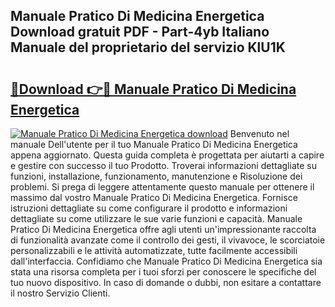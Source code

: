 ## Manuale Pratico Di Medicina Energetica Download gratuit PDF - Part-4yb Italiano Manuale del proprietario del servizio KlU1K

# <h2><a href="http://dff88xt.blite.top/?on=Manuale+Pratico+Di+Medicina+Energetica">🔗Download 👉🔴 Manuale Pratico Di Medicina Energetica</a></h2>

[![Manuale Pratico Di Medicina Energetica download](https://i.imgur.com/lujVjoI.png)](http://dff88xt.blite.top/?on=Manuale+Pratico+Di+Medicina+Energetica)
Benvenuto nel manuale Dell'utente per il tuo Manuale Pratico Di Medicina Energetica appena aggiornato. Questa guida completa è progettata per aiutarti a capire e gestire con successo il tuo Prodotto. Troverai informazioni dettagliate su funzioni, installazione, funzionamento, manutenzione e Risoluzione dei problemi. Si prega di leggere attentamente questo manuale per ottenere il massimo dal vostro Manuale Pratico Di Medicina Energetica. Fornisce istruzioni dettagliate su come configurare il prodotto e informazioni dettagliate su come utilizzare le sue varie funzioni e capacità. Manuale Pratico Di Medicina Energetica offre agli utenti un'impressionante raccolta di funzionalità avanzate come il controllo dei gesti, il vivavoce, le scorciatoie personalizzabili e le attività automatizzate, tutte facilmente accessibili dall'interfaccia. Confidiamo che Manuale Pratico Di Medicina Energetica sia stata una risorsa completa per i tuoi sforzi per conoscere le specifiche del tuo nuovo dispositivo. In caso di domande o dubbi, non esitare a contattare il nostro Servizio Clienti.
